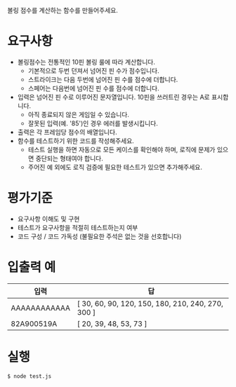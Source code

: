 볼링 점수를 계산하는 함수를 만들어주세요.

# 요구사항
* 볼링점수는 전통적인 10핀 볼링 룰에 따라 계산합니다.
    * 기본적으로 두번 던져서 넘어진 핀 수가 점수입니다.
    * 스트라이크는 다음 두번에 넘어진 핀 수를 점수에 더합니다.
    * 스페어는 다음번에 넘어진 핀 수를 점수에 더합니다.
* 입력은 넘어진 핀 수로 이루어진 문자열입니다. 10핀을 쓰러트린 경우는 A로 표시합니다.
    * 아직 종료되지 않은 게임일 수 있습니다.
    * 잘못된 입력(예. '85')인 경우 에러를 발생시킵니다.
* 출력은 각 프레임당 점수의 배열입니다.
* 함수를 테스트하기 위한 코드를 작성해주세요.
    * 테스트 실행을 하면 자동으로 모든 케이스를 확인해야 하며, 로직에 문제가 있으면 중단되는 형태여야 합니다.
    * 주어진 예 외에도 로직 검증에 필요한 테스트가 있으면 추가해주세요.

# 평가기준
* 요구사항 이해도 및 구현
* 테스트가 요구사항을 적절히 테스트하는지 여부
* 코드 구성 / 코드 가독성 (불필요한 주석은 없는 것을 선호합니다)

# 입출력 예
| 입력 | 답 |
|---|---|
| AAAAAAAAAAAA | [ 30, 60, 90, 120, 150, 180, 210, 240, 270, 300 ] |
| 82A900519A | [ 20, 39, 48, 53, 73 ] |
 
 # 실행
 ```bash
 $ node test.js
 ```